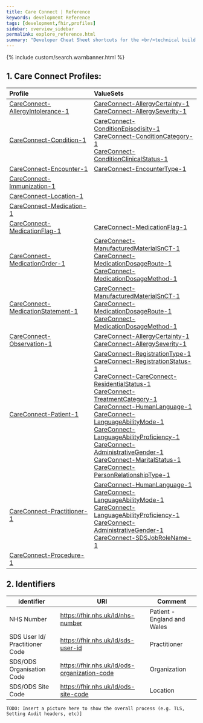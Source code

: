 ```yaml
---
title: Care Connect | Reference
keywords: development Reference
tags: [development,fhir,profiles]
sidebar: overview_sidebar
permalink: explore_reference.html
summary: "Developer Cheat Sheet shortcuts for the <br/>technical build of Care Connect API."
---
```


{% include custom/search.warnbanner.html %}

## 1. Care Connect Profiles: ##

| Profile | ValueSets |
| :--------- |:-------- |
| [CareConnect-AllergyIntolerance-1](StructureDefinitions/CareConnect-AllergyIntolerance-1.xml) | [CareConnect-AllergyCertainty-1](ValueSets/CareConnect-AllergyCertainty-1.xml) <br /> [CareConnect-AllergySeverity-1](ValueSets/CareConnect-AllergySeverity-1.xml) |
| [CareConnect-Condition-1](StructureDefinitions/CareConnect-Condition-1.xml) | [CareConnect-ConditionEpisodisity-1](ValueSets/CareConnect-ConditionEpisodisity-1.xml) <br /> [CareConnect-ConditionCategory-1](ValueSets/CareConnect-ConditionCategory-1.xml) <br /> [CareConnect-ConditionClinicalStatus-1](ValueSets/CareConnect-ConditionClinicalStatus-1.xml) |
| [CareConnect-Encounter-1](StructureDefinitions/CareConnect-Encounter-1.xml) | [CareConnect-EncounterType-1](ValueSets/CareConnect-EncounterType-1.xml) |
| [CareConnect-Immunization-1](StructureDefinitions/CareConnect-Immunization-1.xml) | |
| [CareConnect-Location-1](StructureDefinitions/CareConnect-Location-1.xml) | |
| [CareConnect-Medication-1](StructureDefinitions/CareConnect-Medication-1.xml) | |
| [CareConnect-MedicationFlag-1](StructureDefinitions/CareConnect-MedicationFlag-1.xml) | [CareConnect-MedicationFlag-1](ValueSets/CareConnect-MedicationFlag-1) |
| [CareConnect-MedicationOrder-1](StructureDefinitions/CareConnect-MedicationOrder-1.xml) | [CareConnect-ManufacturedMaterialSnCT-1](ValueSets/CareConnect-ManufacturedMaterialSnCT-1.xml) <br /> [CareConnect-MedicationDosageRoute-1](ValueSets/CareConnect-MedicationDosageRoute-1.xml) <br /> [CareConnect-MedicationDosageMethod-1](ValueSets/CareConnect-MedicationDosageMethod-1.xml) |
| [CareConnect-MedicationStatement-1](StructureDefinitions/CareConnect-MedicationStatement-1.xml) | [CareConnect-ManufacturedMaterialSnCT-1](ValueSets/CareConnect-ManufacturedMaterialSnCT-1.xml) <br /> [CareConnect-MedicationDosageRoute-1](ValueSets/CareConnect-MedicationDosageRoute-1.xml) <br /> [CareConnect-MedicationDosageMethod-1](ValueSets/CareConnect-MedicationDosageMethod-1.xml)  |
| [CareConnect-Observation-1](StructureDefinitions/CareConnect-Observation-1.xml) | [CareConnect-AllergyCertainty-1](ValueSets/CareConnect-AllergyCertainty-1.xml) <br /> [CareConnect-AllergySeverity-1](ValueSets/CareConnect-AllergySeverity-1.xml) |
| [CareConnect-Patient-1](StructureDefinitions/CareConnect-Patient-1.xml) | [CareConnect-RegistrationType-1](ValueSets/CareConnect-RegistrationType-1.xml) <br /> [CareConnect-RegistrationStatus-1](ValueSets/CareConnect-RegistrationStatus-1.xml) <br /> [CareConnect-CareConnect-ResidentialStatus-1](ValueSets/CareConnect-ResidentialStatus-1.xml) <br /> [CareConnect-TreatmentCategory-1](ValueSets/CareConnect-TreatmentCategory-1.xml) <br /> [CareConnect-HumanLanguage-1](ValueSets/CareConnect-HumanLanguage-1.xml) <br /> [CareConnect-LanguageAbilityMode-1](ValueSets/CareConnect-LanguageAbilityMode-1.xml) <br /> [CareConnect-LanguageAbilityProficiency-1](ValueSets/CareConnect-LanguageAbilityProficiency-1.xml) <br /> [CareConnect-AdministrativeGender-1](ValueSets/CareConnect-AdministrativeGender-1.xml) <br /> [CareConnect-MaritalStatus-1](ValueSets/CareConnect-MaritalStatus-1.xml) <br />[CareConnect-PersonRelationshipType-1](ValueSets/CareConnect-PersonRelationshipType-1.xml) <br /> |
| [CareConnect-Practitioner-1](StructureDefinitions/CareConnect-Practitioner-1.xml) | [CareConnect-HumanLanguage-1](ValueSets/CareConnect-HumanLanguage-1.xml) <br /> [CareConnect-LanguageAbilityMode-1](ValueSets/CareConnect-LanguageAbilityMode-1.xml) <br /> [CareConnect-LanguageAbilityProficiency-1](ValueSets/CareConnect-LanguageAbilityProficiency-1.xml) <br /> [CareConnect-AdministrativeGender-1](ValueSets/CareConnect-AdministrativeGender-1.xml) <br /> [CareConnect-SDSJobRoleName-1](ValueSets/CareConnect-SDSJobRoleName-1.xml) |
| [CareConnect-Procedure-1](StructureDefinitions/CareConnect-Procedure-1.xml) | |


## 2. Identifiers ##

| identifier | URI | Comment |
|--------------------------------------------|----------|----|
| NHS Number | https://fhir.nhs.uk/Id/nhs-number | Patient - England and Wales |
| SDS User Id/ Practitioner Code | https://fhir.nhs.uk/Id/sds-user-id | Practitioner |
| SDS/ODS Organisation Code | https://fhir.nhs.uk/Id/ods-organization-code | Organization |
| SDS/ODS Site Code | https://fhir.nhs.uk/Id/ods-site-code | Location |

```
TODO: Insert a picture here to show the overall process (e.g. TLS, Setting Audit headers, etc)]
```
